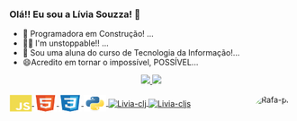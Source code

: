 ### Olá!! Eu sou a Lívia Souzza! 👋


- 🔭 Programadora em Construção! ...
- 🏃‍♀️ I'm unstoppable!! ...
- 💬 Sou uma aluna do curso de Tecnologia da Informação!...
- 😄Acredito em tornar o impossível, POSSÍVEL...
<div align="center">
  <a href="https://github.com/liviasouzza">
  <img height="150em" src="https://github-readme-stats.vercel.app/api?username=liviasouzza&show_icons=true&theme=dracula&include_all_commits=true&count_private=true"/>
  <img height="120em" src="https://github-readme-stats.vercel.app/api/top-langs/?username=liviasouzza&layout=compact&langs_count=7&theme=dracula"/>
</div>
<div style="display: inline_block"><br>
  <img align="center" alt="Rafa-Js" height="30" width="40" src="https://raw.githubusercontent.com/devicons/devicon/master/icons/javascript/javascript-plain.svg">
  <img align="center" alt="Rafa-HTML" height="30" width="40" src="https://raw.githubusercontent.com/devicons/devicon/master/icons/html5/html5-original.svg">
  <img align="center" alt="Rafa-CSS" height="30" width="40" src="https://raw.githubusercontent.com/devicons/devicon/master/icons/css3/css3-original.svg">
  <img align="center" alt="Rafa-Python" height="30" width="40" src="https://raw.githubusercontent.com/devicons/devicon/master/icons/python/python-original.svg">
  <img align="right" alt="Rafa-pic" height="150" style="border-radius:50px;" src="https://media4.giphy.com/media/DfjLXrX0NeagLlqFx7/giphy.gif?cid=790b7611cf6945767f74ffe3a31e026f2376daf2bfdc44dc&rid=giphy.gif&ct=s">
   <img align="center" alt="Livia-clj" height="30" width="40" src="https://clojure.org/images/clojure-logo-120b.png">
  <img align="center" alt="Livia-cljs" height="30" width="40" src="https://clojurescript.org/images/cljs-logo-60b.png">
</div>
  
  #
  

